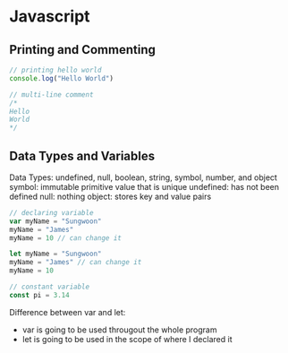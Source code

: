 # Javascript

## Printing and Commenting

```javascript
// printing hello world
console.log("Hello World")

// multi-line comment
/* 
Hello
World
*/
```
## Data Types and Variables

Data Types: undefined, null, boolean, string, symbol, number, and object
symbol: immutable primitive value that is unique
undefined: has not been defined
null: nothing
object: stores key and value pairs
```javascript
// declaring variable
var myName = "Sungwoon"
myName = "James"
myName = 10 // can change it

let myName = "Sungwoon"
myName = "James" // can change it
myName = 10

// constant variable
const pi = 3.14
```
Difference between var and let:
* var is going to be used througout the whole program
* let is going to be used in the scope of where I declared it
